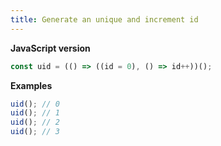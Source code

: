 ```yaml
---
title: Generate an unique and increment id
---
```


**JavaScript version**

```js
const uid = (() => ((id = 0), () => id++))();
```

**Examples**

```js
uid(); // 0
uid(); // 1
uid(); // 2
uid(); // 3
```
